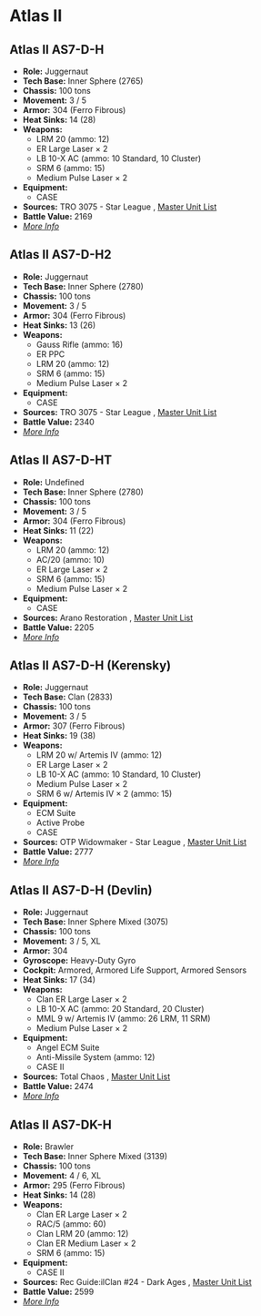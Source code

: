 # Atlas II 

## Atlas II AS7-D-H 

- **Role:** Juggernaut 
- **Tech Base:** Inner Sphere (2765) 
- **Chassis:** 100 tons 
- **Movement:** 3 / 5 
- **Armor:** 304 (Ferro Fibrous) 
- **Heat Sinks:** 14 (28) 
- **Weapons:** 
  - LRM 20 (ammo: 12) 
  - ER Large Laser × 2 
  - LB 10-X AC (ammo: 10 Standard, 10 Cluster) 
  - SRM 6 (ammo: 15) 
  - Medium Pulse Laser × 2 
- **Equipment:** 
  - CASE 
- **Sources:** TRO 3075 - Star League , [Master Unit List](http://masterunitlist.info/Unit/Details/152/atlas-ii-as7-d-h) 
- **Battle Value:** 2169 
- [*More Info*](atlas_ii/atlas_ii_as7-d-h.md) 

## Atlas II AS7-D-H2 

- **Role:** Juggernaut 
- **Tech Base:** Inner Sphere (2780) 
- **Chassis:** 100 tons 
- **Movement:** 3 / 5 
- **Armor:** 304 (Ferro Fibrous) 
- **Heat Sinks:** 13 (26) 
- **Weapons:** 
  - Gauss Rifle (ammo: 16) 
  - ER PPC 
  - LRM 20 (ammo: 12) 
  - SRM 6 (ammo: 15) 
  - Medium Pulse Laser × 2 
- **Equipment:** 
  - CASE 
- **Sources:** TRO 3075 - Star League , [Master Unit List](http://masterunitlist.info/Unit/Details/153/atlas-ii-as7-d-h2) 
- **Battle Value:** 2340 
- [*More Info*](atlas_ii/atlas_ii_as7-d-h2.md) 

## Atlas II AS7-D-HT 

- **Role:** Undefined 
- **Tech Base:** Inner Sphere (2780) 
- **Chassis:** 100 tons 
- **Movement:** 3 / 5 
- **Armor:** 304 (Ferro Fibrous) 
- **Heat Sinks:** 11 (22) 
- **Weapons:** 
  - LRM 20 (ammo: 12) 
  - AC/20 (ammo: 10) 
  - ER Large Laser × 2 
  - SRM 6 (ammo: 15) 
  - Medium Pulse Laser × 2 
- **Equipment:** 
  - CASE 
- **Sources:** Arano Restoration , [Master Unit List](http://masterunitlist.info/Unit/Details/7618/atlas-ii-as7-d-ht) 
- **Battle Value:** 2205 
- [*More Info*](atlas_ii/atlas_ii_as7-d-ht.md) 

## Atlas II AS7-D-H (Kerensky) 

- **Role:** Juggernaut 
- **Tech Base:** Clan (2833) 
- **Chassis:** 100 tons 
- **Movement:** 3 / 5 
- **Armor:** 307 (Ferro Fibrous) 
- **Heat Sinks:** 19 (38) 
- **Weapons:** 
  - LRM 20 w/ Artemis IV (ammo: 12) 
  - ER Large Laser × 2 
  - LB 10-X AC (ammo: 10 Standard, 10 Cluster) 
  - Medium Pulse Laser × 2 
  - SRM 6 w/ Artemis IV × 2 (ammo: 15) 
- **Equipment:** 
  - ECM Suite 
  - Active Probe 
  - CASE 
- **Sources:** OTP Widowmaker - Star League , [Master Unit List](http://masterunitlist.info/Unit/Details/7310/atlas-ii-as7-d-h-kerensky) 
- **Battle Value:** 2777 
- [*More Info*](atlas_ii/atlas_ii_as7-d-h_kerensky.md) 

## Atlas II AS7-D-H (Devlin) 

- **Role:** Juggernaut 
- **Tech Base:** Inner Sphere Mixed (3075) 
- **Chassis:** 100 tons 
- **Movement:** 3 / 5, XL 
- **Armor:** 304 
- **Gyroscope:** Heavy-Duty Gyro 
- **Cockpit:** Armored, Armored Life Support, Armored Sensors 
- **Heat Sinks:** 17 (34) 
- **Weapons:** 
  - Clan ER Large Laser × 2 
  - LB 10-X AC (ammo: 20 Standard, 20 Cluster) 
  - MML 9 w/ Artemis IV (ammo: 26 LRM, 11 SRM) 
  - Medium Pulse Laser × 2 
- **Equipment:** 
  - Angel ECM Suite 
  - Anti-Missile System (ammo: 12) 
  - CASE II 
- **Sources:** Total Chaos , [Master Unit List](http://masterunitlist.info/Unit/Details/7398/atlas-ii-as7-d-h-devlin) 
- **Battle Value:** 2474 
- [*More Info*](atlas_ii/atlas_ii_as7-d-h_devlin.md) 

## Atlas II AS7-DK-H 

- **Role:** Brawler 
- **Tech Base:** Inner Sphere Mixed (3139) 
- **Chassis:** 100 tons 
- **Movement:** 4 / 6, XL 
- **Armor:** 295 (Ferro Fibrous) 
- **Heat Sinks:** 14 (28) 
- **Weapons:** 
  - Clan ER Large Laser × 2 
  - RAC/5 (ammo: 60) 
  - Clan LRM 20 (ammo: 12) 
  - Clan ER Medium Laser × 2 
  - SRM 6 (ammo: 15) 
- **Equipment:** 
  - CASE II 
- **Sources:** Rec Guide:ilClan #24 - Dark Ages , [Master Unit List](http://masterunitlist.info/Unit/Details/8459/atlas-ii-as7-dk-h) 
- **Battle Value:** 2599 
- [*More Info*](atlas_ii/atlas_ii_as7-dk-h.md) 


